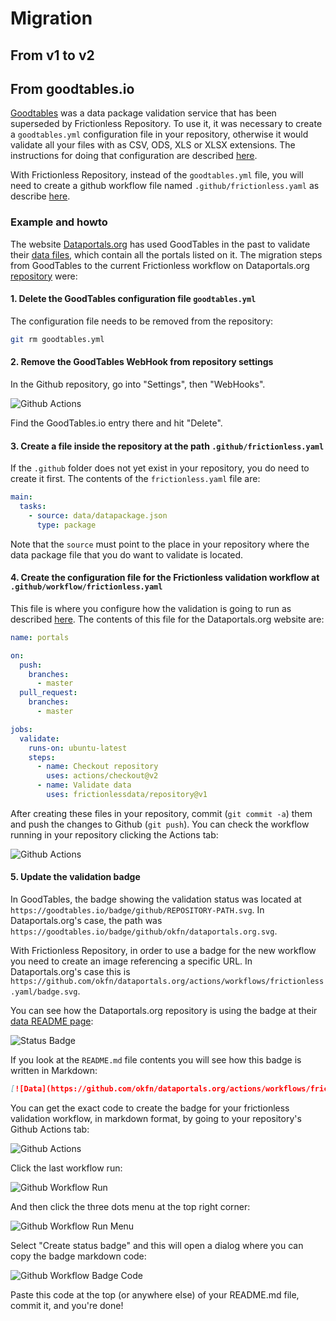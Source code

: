 # Migration

## From v1 to v2

## From goodtables.io

[Goodtables](https://goodtables.io) was a data package validation service
that has been superseded by Frictionless Repository. To use it, it was
necessary to create a `goodtables.yml` configuration file in your
repository, otherwise it would validate all your files with as CSV, ODS,
XLS or XLSX extensions. The instructions for doing that configuration
are described
[here](https://github.com/frictionlessdata/goodtables.io/blob/master/docs/configuration/index.md).

With Frictionless Repository, instead of the `goodtables.yml` file, you
will need to create a github workflow file named
`.github/frictionless.yaml` as describe [here](/docs/getting-started).

### Example and howto

The website [Dataportals.org](http://dataportals.org/) has used GoodTables in
the past to validate their
[data files](https://github.com/okfn/dataportals.org/tree/master/data),
which contain all the portals listed on it. The migration steps from
GoodTables to the current Frictionless workflow on Dataportals.org
[repository](https://github.com/okfn/dataportals.org) were:

#### 1. Delete the GoodTables configuration file `goodtables.yml`

The configuration file needs to be removed from the repository:

```bash
git rm goodtables.yml
```

#### 2. Remove the GoodTables WebHook from repository settings

In the Github repository, go into "Settings", then "WebHooks".

![Github Actions](../assets/github-actions.png)

Find the GoodTables.io entry there and hit "Delete".

#### 3. Create a file inside the repository at the path `.github/frictionless.yaml`

If the `.github` folder does not yet exist in your repository, you do
need to create it first. The contents of the `frictionless.yaml` file are:

```yaml
main:
  tasks:
    - source: data/datapackage.json
      type: package
```

Note that the `source` must point to the place in your repository where
the data package file that you do want to validate is located.

#### 4. Create the configuration file for the Frictionless validation workflow at `.github/workflow/frictionless.yaml`

This file is where you configure how the validation is going to run as
described [here](/docs/configuration). The contents of this file for the
Dataportals.org website are:

```yaml
name: portals

on:
  push:
    branches:
      - master
  pull_request:
    branches:
      - master

jobs:
  validate:
    runs-on: ubuntu-latest
    steps:
      - name: Checkout repository
        uses: actions/checkout@v2
      - name: Validate data
        uses: frictionlessdata/repository@v1
```

After creating these files in your repository, commit (`git commit -a`)
them and push the changes to Github (`git push`). You can check the
workflow running in your repository clicking the Actions tab:

![Github Actions](../assets/github-actions.png)

#### 5. Update the validation badge

In GoodTables, the badge showing the validation status was located at
`https://goodtables.io/badge/github/REPOSITORY-PATH.svg`.
In Dataportals.org's case, the path was
`https://goodtables.io/badge/github/okfn/dataportals.org.svg`.

With Frictionless Repository, in order to use a badge for the new
workflow you need to create an image referencing a specific URL. In
Dataportals.org's case this is
`https://github.com/okfn/dataportals.org/actions/workflows/frictionless.yaml/badge.svg`.

You can see how the Dataportals.org repository is using the badge at their
[data README page](https://github.com/okfn/dataportals.org/tree/master/data):

![Status Badge](../assets/dataportals-status-badge.png)

If you look at the `README.md` file contents you will see how this badge is written in Markdown:

```markdown
[![Data](https://github.com/okfn/dataportals.org/actions/workflows/frictionless.yaml/badge.svg)](https://repository.frictionlessdata.io/report?user=okfn&repo=dataportals.org&flow=portals)
```

You can get the exact code to create the badge for your frictionless
validation workflow, in markdown format, by going to your repository's
Github Actions tab:

![Github Actions](../assets/github-actions.png)

Click the last workflow run:

![Github Workflow Run](../assets/github-actions-workflow-run.png)

And then click the three dots menu at the top right corner:

![Github Workflow Run Menu](../assets/github-actions-workflow-run-menu.png)

Select "Create status badge" and this will open a dialog where you can copy the badge markdown code:

![Github Workflow Badge Code](../assets/github-actions-workflow-run-badge-code.png)

Paste this code at the top (or anywhere else) of your README.md file,
commit it, and you're done!
